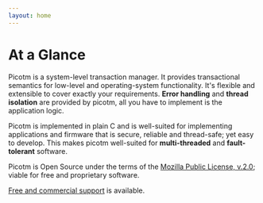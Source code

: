 ```yaml
---
layout: home
---
```


<h1 class="page-heading">At a Glance</h1>

Picotm is a system-level transaction manager. It provides transactional
semantics for low-level and operating-system functionality. It's flexible
and extensible to cover exactly your requirements. **Error handling** and
**thread isolation** are provided by picotm, all you have to implement is
the application logic.

Picotm is implemented in plain C and is well-suited for implementing
applications and firmware that is secure, reliable and thread-safe; yet
easy to develop. This makes picotm well-suited for **multi-threaded**
and **fault-tolerant** software.

Picotm is Open Source under the terms of the
[Mozilla Public License, v.2.0][mpl_2_0]; viable for
free and proprietary software.

[Free and commercial support][support] is available.

[mpl_2_0]:  https://mozilla.org/MPL/2.0/
[support]:  /support/
